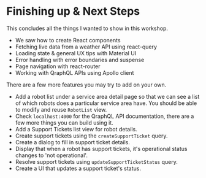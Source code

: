 # Finishing up & Next Steps

This concludes all the things I wanted to show in this workshop.

- We saw how to create React components
- Fetching live data from a weather API using react-query
- Loading state & general UX tips with Material UI
- Error handling with error boundaries and suspense
- Page navigation with react-router
- Working with QraphQL APIs using Apollo client

There are a few more features you may try to add on your own.

- Add a robot list under a service area detail page so that we can see a list of which robots does a particular service area have. You should be able to modify and reuse `RobotList` view.
- Check `localhost:4000` for the QraphQL API documentation, there are a few more things you can build using it.
- Add a Support Tickets list view for robot details.
- Create support tickets using the `createSupportTicket` query.
- Create a dialog to fill in support ticket details.
- Display that when a robot has support tickets, it's operational status changes to 'not operational'.
- Resolve support tickets using `updateSupportTicketStatus` query. 
- Create a UI that updates a support ticket's status.
